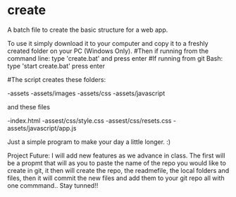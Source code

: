 # create
A batch file to create the basic structure for a web app.

To use it simply download it to your computer and copy it to a freshly created folder on your PC (Windows Only).
#Then if running from the command line:
       type 'create.bat' and press enter
#If running from git Bash:
       type 'start create.bat' press enter
       
#The script creates these folders:

-assets
-assets/images
-assets/css
-assets/javascript

and these files

-index.html
-assest/css/style.css
-assest/css/resets.css
-assets/javascript/app.js

Just a simple program to make your day a little longer. :)

Project Future:
I will add new features as we advance in class. The first will be a propmt that will as you to paste the name of the repo you would like to create in git, it then will create the repo, the readmefile, the local folders and files, then it will commit the new files and add them to your git repo all with one commmand.. Stay tunned!!
